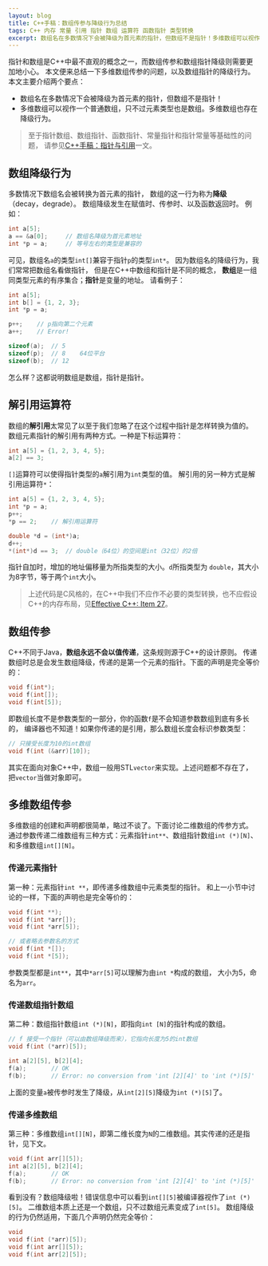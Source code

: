 ```yaml
---
layout: blog
title: C++手稿：数组传参与降级行为总结
tags: C++ 内存 常量 引用 指针 数组 运算符 函数指针 类型转换
excerpt: 数组名在多数情况下会被降级为首元素的指针，但数组不是指针！多维数组可以视作一个普通数组，只不过元素类型也是数组。多维数组也存在降级行为。
---
```


指针和数组是C++中最不直观的概念之一，而数组传参和数组指针降级则需要更加地小心。
本文便来总结一下多维数组传参的问题，以及数组指针的降级行为。本文主要介绍两个要点：

* 数组名在多数情况下会被降级为首元素的指针，但数组不是指针！
* 多维数组可以视作一个普通数组，只不过元素类型也是数组。多维数组也存在降级行为。

> 至于指针数组、数组指针、函数指针、常量指针和指针常量等基础性的问题，
> 请参见[C++手稿：指针与引用][pr]一文。

<!--more-->

## 数组降级行为

多数情况下数组名会被转换为首元素的指针，
数组的这一行为称为**降级**（decay，degrade）。
数组降级发生在赋值时、传参时、以及函数返回时。
例如：

```cpp
int a[5];
a == &a[0];     // 数组名降级为首元素地址
int *p = a;     // 等号左右的类型是兼容的
```

可见，数组名`a`的类型`int[]`兼容于指针`p`的类型`int*`。
因为数组名的降级行为，我们常常把数组名看做指针，
但是在C++中数组和指针是不同的概念，
**数组**是一组同类型元素的有序集合；**指针**是变量的地址。
请看例子：

```cpp
int a[5];
int b[] = {1, 2, 3};
int *p = a;

p++;    // p指向第二个元素
a++;    // Error!

sizeof(a);  // 5
sizeof(p);  // 8    64位平台
sizeof(b);  // 12
```

怎么样？这都说明数组是数组，指针是指针。

## 解引用运算符

数组的**解引用**太常见了以至于我们忽略了在这个过程中指针是怎样转换为值的。
数组元素指针的解引用有两种方式。一种是下标运算符：

```cpp
int a[5] = {1, 2, 3, 4, 5};
a[2] == 3;
```

`[]`运算符可以使得指针类型的`a`解引用为`int`类型的值。
解引用的另一种方式是解引用运算符`*`：

```cpp
int a[5] = {1, 2, 3, 4, 5};
int *p = a;
p++;
*p == 2;    // 解引用运算符

double *d = (int*)a;
d++;
*(int*)d == 3;  // double（64位）的空间是int（32位）的2倍
```

指针自加时，增加的地址偏移量为所指类型的大小。`d`所指类型为
`double`，其大小为8字节，等于两个`int`大小。

> 上述代码是C风格的，在C++中我们不应作不必要的类型转换，也不应假设C++的内存布局，见[Effective C++: Item 27][item27]。

## 数组传参

C++不同于Java，**数组永远不会以值传递**，这条规则源于C++的设计原则。
传递数组时总是会发生数组降级，传递的是第一个元素的指针。下面的声明是完全等价的：

```cpp
void f(int*);
void f(int[]);
void f(int[5]);
```

即数组长度不是参数类型的一部分，你的函数`f`是不会知道参数数组到底有多长的，
编译器也不知道！如果你传递的是引用，那么数组长度会标识参数类型：

```cpp
// 只接受长度为10的int数组
void f(int (&arr)[10]);
```

其实在面向对象C++中，数组一般用STL`vector`来实现。上述问题都不存在了，
把`vector`当做对象即可。

## 多维数组传参

多维数组的创建和声明都很简单，略过不谈了。下面讨论二维数组的传参方式。
通过参数传递二维数组有三种方式：元素指针`int**`、数组指针数组`int (*)[N]`、
和多维数组`int[][N]`。

### 传递元素指针

第一种：元素指针`int **`，即传递多维数组中元素类型的指针。
和上一小节中讨论的一样，下面的声明也是完全等价的：

```cpp
void f(int **);
void f(int *arr[]);
void f(int *arr[5]);

// 或者略去参数名的方式
void f(int *[]);
void f(int *[5]);
```

参数类型都是`int**`，其中`*arr[5]`可以理解为由`int *`构成的数组，
大小为5，命名为`arr`。

### 传递数组指针数组

第二种：数组指针数组`int (*)[N]`，即指向`int [N]`的指针构成的数组。

```cpp
// f 接受一个指针（可以由数组降级而来），它指向长度为5的int数组
void f(int (*arr)[5]);

int a[2][5], b[2][4];
f(a);       // OK
f(b);       // Error: no conversion from 'int [2][4]' to 'int (*)[5]'
```

上面的变量`a`被传参时发生了降级，从`int[2][5]`降级为`int (*)[5]`了。

### 传递多维数组

第三种：多维数组`int[][N]`，即第二维长度为`N`的二维数组。其实传递的还是指针，见下文。

```cpp
void f(int arr[][5]);
int a[2][5], b[2][4];
f(a);       // OK
f(b);       // Error: no conversion from 'int [2][4]' to 'int (*)[5]'
```

看到没有？数组降级啦！错误信息中可以看到`int[][5]`被编译器视作了`int (*)[5]`。
二维数组本质上还是一个数组，只不过数组元素变成了`int[5]`。
数组降级的行为仍然适用，下面几个声明仍然完全等价：

```cpp
void 
void f(int (*arr)[5]);
void f(int arr[][5]);
void f(int arr[2][5]);
```

[pr]: /cpp-pointers-and-references.html
[item27]: /2015/08/25/effective-cpp-27.html

